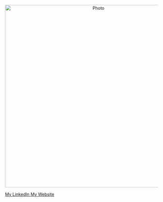 
<p align="center">
  <img src="https://github.com/mreskandarinasab/mreskandarinasab.github.io/blob/master/images/logo.svg?raw=true" alt="Photo" style="width: 600px;"/> 
</p>

<a href="linkedin.com/in/rezadatascience"> My LinkedIn </a>
<a href="rezadatascience.com"> My Website </a>



